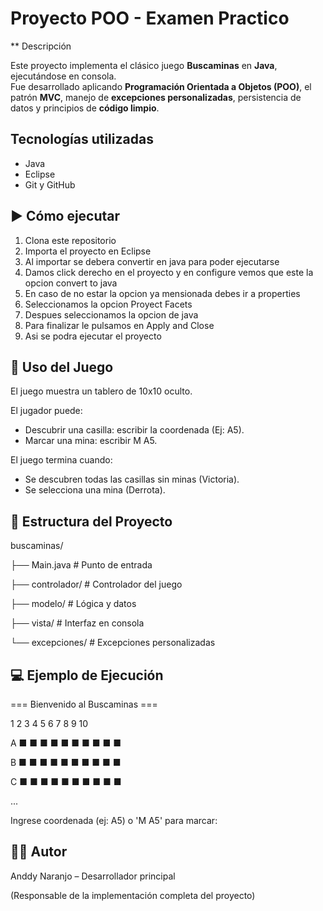 # Proyecto POO - Examen Practico

** Descripción

Este proyecto implementa el clásico juego **Buscaminas** en **Java**, ejecutándose en consola.  
Fue desarrollado aplicando **Programación Orientada a Objetos (POO)**, el patrón **MVC**, manejo de **excepciones personalizadas**, persistencia de datos y principios de **código limpio**.

## Tecnologías utilizadas
- Java
- Eclipse
- Git y GitHub

## ▶️ Cómo ejecutar
1. Clona este repositorio
2. Importa el proyecto en Eclipse
3. Al importar se debera convertir en java para poder ejecutarse
4. Damos click derecho en el proyecto y en configure vemos que este la opcion convert to java
5. En caso de no estar la opcion ya mensionada debes ir a properties
6. Seleccionamos la opcion Proyect Facets
7. Despues seleccionamos la opcion de java
8. Para finalizar le pulsamos en Apply and Close
9. Asi se podra ejecutar el proyecto 

## 🎯 Uso del Juego
El juego muestra un tablero de 10x10 oculto.

El jugador puede:

- Descubrir una casilla: escribir la coordenada (Ej: A5).
- Marcar una mina: escribir M A5.

El juego termina cuando:

- Se descubren todas las casillas sin minas (Victoria).
- Se selecciona una mina (Derrota).

## 📂 Estructura del Proyecto

buscaminas/

 ├── Main.java              # Punto de entrada
 
 ├── controlador/           # Controlador del juego
 
 ├── modelo/                # Lógica y datos
 
 ├── vista/                 # Interfaz en consola
 
 └── excepciones/           # Excepciones personalizadas

## 💻 Ejemplo de Ejecución

 === Bienvenido al Buscaminas ===
 
   1 2 3 4 5 6 7 8 9 10
   
A  ■ ■ ■ ■ ■ ■ ■ ■ ■ ■

B  ■ ■ ■ ■ ■ ■ ■ ■ ■ ■

C  ■ ■ ■ ■ ■ ■ ■ ■ ■ ■

...

Ingrese coordenada (ej: A5) o 'M A5' para marcar:



## 👨‍💻 Autor
Anddy Naranjo – Desarrollador principal

(Responsable de la implementación completa del proyecto)
